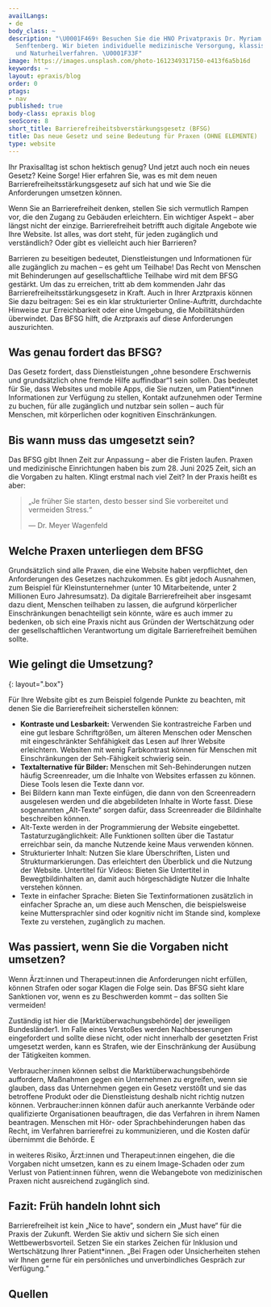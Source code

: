 ```yaml
---
availLangs:
- de
body_class: ~
description: "\U0001F469‍⚕️ Besuchen Sie die HNO Privatpraxis Dr. Myriam Genné in
  Senftenberg. Wir bieten individuelle medizinische Versorgung, klassische HNO-Leistungen
  und Naturheilverfahren. \U0001F33F"
image: https://images.unsplash.com/photo-1612349317150-e413f6a5b16d
keywords: ~
layout: epraxis/blog
order: 0
ptags:
- nav
published: true
body-class: epraxis blog
seoScore: 8
short_title: Barrierefreiheitsbverstärkungsgesetz (BFSG)
title: Das neue Gesetz und seine Bedeutung für Praxen (OHNE ELEMENTE)
type: website
---
```



Ihr Praxisalltag ist schon hektisch genug? Und jetzt auch noch ein neues Gesetz? Keine Sorge! Hier erfahren Sie, was es mit dem neuen Barrierefreiheitsstärkungsgesetz auf sich hat und wie Sie die Anforderungen umsetzen können.

Wenn Sie an Barrierefreiheit denken, stellen Sie sich vermutlich Rampen vor, die den Zugang zu Gebäuden erleichtern. Ein wichtiger Aspekt – aber längst nicht der einzige. Barrierefreiheit betrifft auch digitale Angebote wie Ihre Website. Ist alles, was dort steht, für jeden zugänglich und verständlich? Oder gibt es vielleicht auch hier Barrieren? 

Barrieren zu beseitigen bedeutet, Dienstleistungen und Informationen für alle zugänglich zu machen – es geht um Teilhabe! Das Recht von Menschen mit Behinderungen auf gesellschaftliche Teilhabe wird mit dem BFSG gestärkt. Um das zu erreichen, tritt ab dem kommenden Jahr das Barrierefreiheitsstärkungsgesetz in Kraft. Auch in Ihrer Arztpraxis können Sie dazu beitragen: Sei es ein klar strukturierter Online-Auftritt, durchdachte Hinweise zur Erreichbarkeit oder eine Umgebung, die Mobilitätshürden überwindet. Das BFSG hilft, die Arztpraxis auf diese Anforderungen auszurichten. 

## Was genau fordert das BFSG? 

Das Gesetz fordert, dass Dienstleistungen „ohne besondere Erschwernis und grundsätzlich ohne fremde Hilfe auffindbar“1 sein sollen. Das bedeutet für Sie, dass Websites und mobile Apps, die Sie nutzen, um Patient*innen Informationen zur Verfügung zu stellen, Kontakt aufzunehmen oder Termine zu buchen, für alle zugänglich und nutzbar sein sollen – auch für Menschen, mit körperlichen oder kognitiven Einschränkungen. 



## Bis wann muss das umgesetzt sein? 

Das BFSG gibt Ihnen Zeit zur Anpassung – aber die Fristen laufen. Praxen und medizinische Einrichtungen haben bis zum 28. Juni 2025 Zeit, sich an die Vorgaben zu halten. Klingt erstmal nach viel Zeit? In der Praxis heißt es aber:


> „Je früher Sie starten, desto besser sind Sie vorbereitet und vermeiden Stress.“
>
> — Dr. Meyer Wagenfeld

## Welche Praxen unterliegen dem BFSG 

Grundsätzlich sind alle Praxen, die eine Website haben verpflichtet, den Anforderungen des Gesetzes nachzukommen. Es gibt jedoch Ausnahmen, zum Beispiel für Kleinstunternehmer (unter 10 Mitarbeitende, unter 2 Millionen Euro Jahresumsatz). Da digitale Barrierefreiheit aber insgesamt dazu dient, Menschen teilhaben zu lassen, die aufgrund körperlicher Einschränkungen benachteiligt sein könnte, wäre es auch immer zu bedenken, ob sich eine Praxis nicht aus Gründen der Wertschätzung oder der gesellschaftlichen Verantwortung um digitale Barrierefreiheit bemühen sollte.


## Wie gelingt die Umsetzung?
{: layout=".box"}

Für Ihre Website gibt es zum Beispiel folgende Punkte zu beachten, mit denen Sie die Barrierefreiheit sicherstellen können:

- **Kontraste und Lesbarkeit:** Verwenden Sie kontrastreiche Farben und eine gut lesbare Schriftgrößen, um älteren Menschen oder Menschen mit eingeschränkter Sehfähigkeit das Lesen auf Ihrer Website erleichtern. Websiten mit wenig Farbkontrast können für Menschen mit Einschränkungen der Seh-Fähigkeit schwierig sein. 
- **Textalternative für Bilder:** Menschen mit Seh-Behinderungen nutzen häufig Screenreader, um die Inhalte von Websites erfassen zu können. Diese Tools lesen die Texte dann vor. 
- Bei Bildern kann man Texte einfügen, die dann von den Screenreadern ausgelesen werden und die abgebildeten Inhalte in Worte fasst. Diese sogenannten „Alt-Texte“ sorgen dafür, dass Screenreader die Bildinhalte beschreiben können. 
- Alt-Texte werden in der Programmierung der Website eingebettet. Tastaturzugänglichkeit: Alle Funktionen sollten über die Tastatur erreichbar sein, da manche Nutzende keine Maus verwenden können. 
- Strukturierter Inhalt: Nutzen Sie klare Überschriften, Listen und Strukturmarkierungen. Das erleichtert den Überblick und die Nutzung der Website. Untertitel für Videos: Bieten Sie Untertitel in Bewegtbildinhalten an, damit auch hörgeschädigte Nutzer die Inhalte verstehen können. 
- Texte in einfacher Sprache: Bieten Sie Textinformationen zusätzlich in einfacher Sprache an, um diese auch Menschen, die beispielsweise keine Muttersprachler sind oder kognitiv nicht im Stande sind, komplexe Texte zu verstehen, zugänglich zu machen.


## Was passiert, wenn Sie die Vorgaben nicht umsetzen? 

Wenn Ärzt:innen und Therapeut:innen die Anforderungen nicht erfüllen, können Strafen oder sogar Klagen die Folge sein. Das BFSG sieht klare Sanktionen vor, wenn es zu Beschwerden kommt – das sollten Sie vermeiden! 

Zuständig ist hier die [Marktüberwachungsbehörde] der jeweiligen Bundesländer1. Im Falle eines Verstoßes werden Nachbesserungen eingefordert und sollte diese nicht, oder nicht innerhalb der gesetzten Frist umgesetzt werden, kann es Strafen, wie der Einschränkung der Ausübung der Tätigkeiten kommen.

Verbraucher:innen können selbst die Marktüberwachungsbehörde auffordern, Maßnahmen gegen ein Unternehmen zu ergreifen, wenn sie glauben, dass das Unternehmen gegen ein Gesetz verstößt und sie das betroffene Produkt oder die Dienstleistung deshalb nicht richtig nutzen können. Verbraucher:innen können dafür auch anerkannte Verbände oder qualifizierte Organisationen beauftragen, die das Verfahren in ihrem Namen beantragen. Menschen mit Hör- oder Sprachbehinderungen haben das Recht, im Verfahren barrierefrei zu kommunizieren, und die Kosten dafür übernimmt die Behörde. E

in weiteres Risiko, Ärzt:innen und Therapeut:innen eingehen, die die Vorgaben nicht umsetzen, kann es zu einem Image-Schaden oder zum Verlust von Patient:innen führen, wenn die Webangebote von medizinischen Praxen nicht ausreichend zugänglich sind.


## Fazit: Früh handeln lohnt sich 

Barrierefreiheit ist kein „Nice to have“, sondern ein „Must have“ für die Praxis der Zukunft. Werden Sie aktiv und sichern Sie sich einen Wettbewerbsvorteil. Setzen Sie ein starkes Zeichen für Inklusion und Wertschätzung Ihrer Patient*innen. „Bei Fragen oder Unsicherheiten stehen wir Ihnen gerne für ein persönliches und unverbindliches Gespräch zur Verfügung.“


## Quellen

<!-- Wie können hier Quellen einfach angegeben werden? -->

<!-- Include des Author Textes sollte im Layout passieren -->
